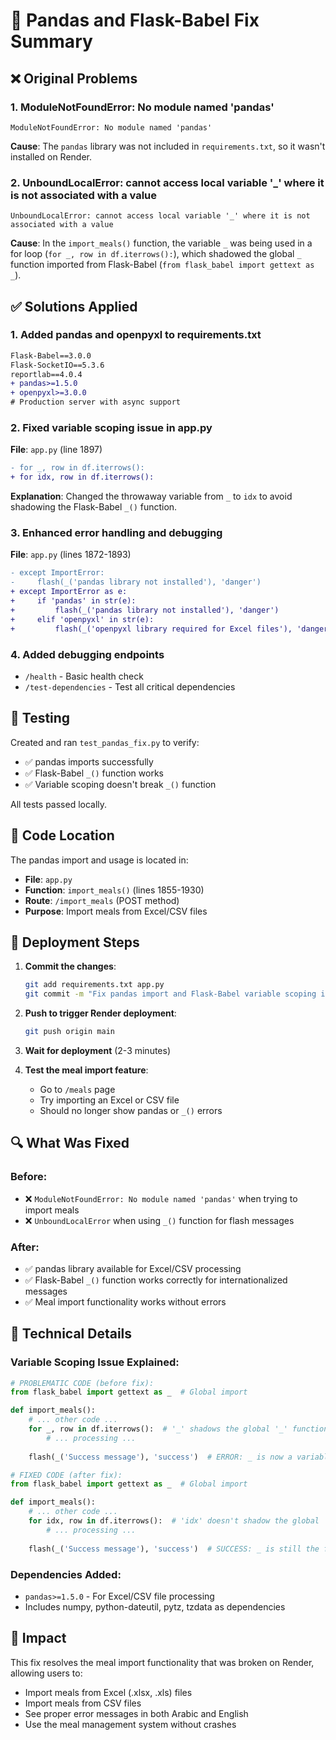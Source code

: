 # 🔧 Pandas and Flask-Babel Fix Summary

## ❌ Original Problems

### 1. **ModuleNotFoundError: No module named 'pandas'**
```
ModuleNotFoundError: No module named 'pandas'
```
**Cause**: The `pandas` library was not included in `requirements.txt`, so it wasn't installed on Render.

### 2. **UnboundLocalError: cannot access local variable '_' where it is not associated with a value**
```
UnboundLocalError: cannot access local variable '_' where it is not associated with a value
```
**Cause**: In the `import_meals()` function, the variable `_` was being used in a for loop (`for _, row in df.iterrows():`), which shadowed the global `_` function imported from Flask-Babel (`from flask_babel import gettext as _`).

## ✅ Solutions Applied

### 1. **Added pandas and openpyxl to requirements.txt**
```diff
Flask-Babel==3.0.0
Flask-SocketIO==5.3.6
reportlab==4.0.4
+ pandas>=1.5.0
+ openpyxl>=3.0.0
# Production server with async support
```

### 2. **Fixed variable scoping issue in app.py**
**File**: `app.py` (line 1897)
```diff
- for _, row in df.iterrows():
+ for idx, row in df.iterrows():
```

**Explanation**: Changed the throwaway variable from `_` to `idx` to avoid shadowing the Flask-Babel `_()` function.

### 3. **Enhanced error handling and debugging**
**File**: `app.py` (lines 1872-1893)
```diff
- except ImportError:
-     flash(_('pandas library not installed'), 'danger')
+ except ImportError as e:
+     if 'pandas' in str(e):
+         flash(_('pandas library not installed'), 'danger')
+     elif 'openpyxl' in str(e):
+         flash(_('openpyxl library required for Excel files'), 'danger')
```

### 4. **Added debugging endpoints**
- `/health` - Basic health check
- `/test-dependencies` - Test all critical dependencies

## 🧪 Testing

Created and ran `test_pandas_fix.py` to verify:
- ✅ pandas imports successfully
- ✅ Flask-Babel `_()` function works
- ✅ Variable scoping doesn't break `_()` function

All tests passed locally.

## 📍 Code Location

The pandas import and usage is located in:
- **File**: `app.py`
- **Function**: `import_meals()` (lines 1855-1930)
- **Route**: `/import_meals` (POST method)
- **Purpose**: Import meals from Excel/CSV files

## 🚀 Deployment Steps

1. **Commit the changes**:
   ```bash
   git add requirements.txt app.py
   git commit -m "Fix pandas import and Flask-Babel variable scoping issues"
   ```

2. **Push to trigger Render deployment**:
   ```bash
   git push origin main
   ```

3. **Wait for deployment** (2-3 minutes)

4. **Test the meal import feature**:
   - Go to `/meals` page
   - Try importing an Excel or CSV file
   - Should no longer show pandas or `_()` errors

## 🔍 What Was Fixed

### Before:
- ❌ `ModuleNotFoundError: No module named 'pandas'` when trying to import meals
- ❌ `UnboundLocalError` when using `_()` function for flash messages

### After:
- ✅ pandas library available for Excel/CSV processing
- ✅ Flask-Babel `_()` function works correctly for internationalized messages
- ✅ Meal import functionality works without errors

## 📝 Technical Details

### Variable Scoping Issue Explained:
```python
# PROBLEMATIC CODE (before fix):
from flask_babel import gettext as _  # Global import

def import_meals():
    # ... other code ...
    for _, row in df.iterrows():  # '_' shadows the global '_' function
        # ... processing ...
    
    flash(_('Success message'), 'success')  # ERROR: _ is now a variable, not a function

# FIXED CODE (after fix):
from flask_babel import gettext as _  # Global import

def import_meals():
    # ... other code ...
    for idx, row in df.iterrows():  # 'idx' doesn't shadow the global '_' function
        # ... processing ...
    
    flash(_('Success message'), 'success')  # SUCCESS: _ is still the function
```

### Dependencies Added:
- `pandas>=1.5.0` - For Excel/CSV file processing
- Includes numpy, python-dateutil, pytz, tzdata as dependencies

## 🎯 Impact

This fix resolves the meal import functionality that was broken on Render, allowing users to:
- Import meals from Excel (.xlsx, .xls) files
- Import meals from CSV files
- See proper error messages in both Arabic and English
- Use the meal management system without crashes
